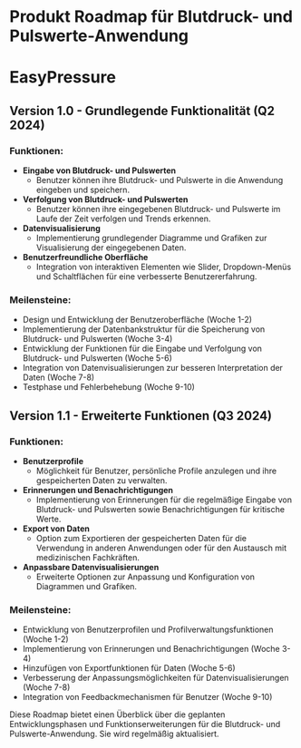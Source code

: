 # Produkt Roadmap für Blutdruck- und Pulswerte-Anwendung

# EasyPressure

## Version 1.0 - Grundlegende Funktionalität (Q2 2024)

### Funktionen:
- **Eingabe von Blutdruck- und Pulswerten**
  - Benutzer können ihre Blutdruck- und Pulswerte in die Anwendung eingeben und speichern.
- **Verfolgung von Blutdruck- und Pulswerten**
  - Benutzer können ihre eingegebenen Blutdruck- und Pulswerte im Laufe der Zeit verfolgen und Trends erkennen.
- **Datenvisualisierung**
  - Implementierung grundlegender Diagramme und Grafiken zur Visualisierung der eingegebenen Daten.
- **Benutzerfreundliche Oberfläche**
  - Integration von interaktiven Elementen wie Slider, Dropdown-Menüs und Schaltflächen für eine verbesserte Benutzererfahrung.

### Meilensteine:
- Design und Entwicklung der Benutzeroberfläche (Woche 1-2)
- Implementierung der Datenbankstruktur für die Speicherung von Blutdruck- und Pulswerten (Woche 3-4)
- Entwicklung der Funktionen für die Eingabe und Verfolgung von Blutdruck- und Pulswerten (Woche 5-6)
- Integration von Datenvisualisierungen zur besseren Interpretation der Daten (Woche 7-8)
- Testphase und Fehlerbehebung (Woche 9-10)

## Version 1.1 - Erweiterte Funktionen (Q3 2024)

### Funktionen:
- **Benutzerprofile**
  - Möglichkeit für Benutzer, persönliche Profile anzulegen und ihre gespeicherten Daten zu verwalten.
- **Erinnerungen und Benachrichtigungen**
  - Implementierung von Erinnerungen für die regelmäßige Eingabe von Blutdruck- und Pulswerten sowie Benachrichtigungen für kritische Werte.
- **Export von Daten**
  - Option zum Exportieren der gespeicherten Daten für die Verwendung in anderen Anwendungen oder für den Austausch mit medizinischen Fachkräften.
- **Anpassbare Datenvisualisierungen**
  - Erweiterte Optionen zur Anpassung und Konfiguration von Diagrammen und Grafiken.

### Meilensteine:
- Entwicklung von Benutzerprofilen und Profilverwaltungsfunktionen (Woche 1-2)
- Implementierung von Erinnerungen und Benachrichtigungen (Woche 3-4)
- Hinzufügen von Exportfunktionen für Daten (Woche 5-6)
- Verbesserung der Anpassungsmöglichkeiten für Datenvisualisierungen (Woche 7-8)
- Integration von Feedbackmechanismen für Benutzer (Woche 9-10)


Diese Roadmap bietet einen Überblick über die geplanten Entwicklungsphasen und Funktionserweiterungen für die Blutdruck- und Pulswerte-Anwendung. Sie wird regelmäßig aktualisiert.